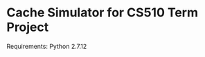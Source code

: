 Cache Simulator for CS510 Term Project
======================================

Requirements: Python 2.7.12
